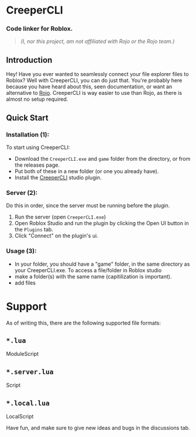 # CreeperCLI
### Code linker for Roblox.

> *(I, nor this project, am not affiliated with Rojo or the Rojo team.)*

## Introduction
Hey!
Have you ever wanted to seamlessly connect your file explorer files to Roblox? Well with CreeperCLI, you can do just that.
You're probably here because you have heard about this, seen documentation, or want an alternative to [Rojo](https://rojo.space).
CreeperCLI is way easier to use than Rojo, as there is almost no setup required.

## Quick Start
### Installation (1):
To start using CreeperCLI:
- Download the `CreeperCLI.exe` and `game` folder from the directory, or from the releases page.
- Put both of these in a new folder (or one you already have).
- Install the [CreeperCLI](https://create.roblox.com/marketplace/asset/16046554691) studio plugin.

### Server (2):
Do this in order, since the server must be running before the plugin.
1. Run the server (open `CreeperCLI.exe`)
2. Open Roblox Studio and run the plugin by clicking the Open UI button in the `Plugins` tab.
3. Click "Connect" on the plugin's ui.

### Usage (3):
- In your folder, you should have a "game" folder, in the same directory as your CreeperCLI.exe. To access a file/folder in Roblox studio
- make a folder(s) with the same name (capitilization is important).
- add files

# Support
As of writing this, there are the following supported file formats:
## `*.lua`
ModuleScript
## `*.server.lua`
Script
## `*.local.lua`
LocalScript

Have fun, and make sure to give new ideas and bugs in the discussions tab.